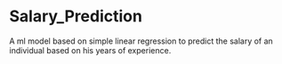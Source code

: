 # Salary_Prediction
A ml model based on simple linear regression to predict the salary of an individual based on his years of experience.

